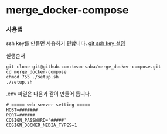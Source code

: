 # merge_docker-compose

### 사용법
ssh key를 만들면 사용하기 편합니다. [git ssh key 설정](https://www.lainyzine.com/ko/article/creating-ssh-key-for-github/)

실행순서
```
git clone git@github.com:team-saba/merge_docker-compose.git
cd merge_docker-compose
chmod 755 ./setup.sh
./setup.sh
```
.env 파일은 다음과 같이 만들어 둡니다.
```
# ===== web server setting =====
HOST=#######
PORT=######
COSIGN_PASSWORD='#####'
COSIGN_DOCKER_MEDIA_TYPES=1
```
